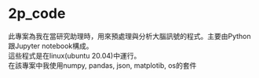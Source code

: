 # 2p_code
此專案為我在當研究助理時，用來預處理與分析大腦訊號的程式。主要由Python跟Jupyter notebook構成。  
這些程式是在linux(ubuntu 20.04)中運行。  
在該專案中我使用numpy, pandas, json, matplotib, os的套件
